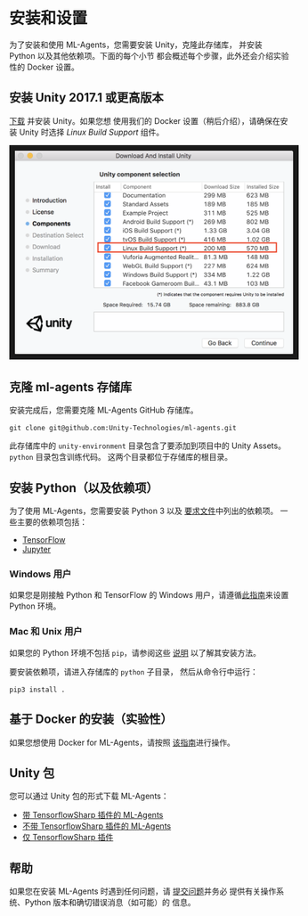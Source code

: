 # 安装和设置

为了安装和使用 ML-Agents，您需要安装 Unity，克隆此存储库，
并安装 Python 以及其他依赖项。下面的每个小节
都会概述每个步骤，此外还会介绍实验性的 Docker 设置。

## 安装 **Unity 2017.1** 或更高版本

[下载](https://store.unity.com/download) 并安装 Unity。如果您想
使用我们的 Docker 设置（稍后介绍），请确保在安装 Unity 时选择 
_Linux Build Support_ 组件。

<p align="center">
    <img src="images/unity_linux_build_support.png" 
        alt="Linux Build Support" 
        width="500" border="10" />
</p>

## 克隆 ml-agents 存储库

安装完成后，您需要克隆 ML-Agents GitHub 存储库。

    git clone git@github.com:Unity-Technologies/ml-agents.git

此存储库中的 `unity-environment` 目录包含了要添加到项目中的 
Unity Assets。`python` 目录包含训练代码。
这两个目录都位于存储库的根目录。

## 安装 Python（以及依赖项）

为了使用 ML-Agents，您需要安装 Python 3 以及
[要求文件](../python/requirements.txt)中列出的依赖项。
一些主要的依赖项包括：
- [TensorFlow](Background-TensorFlow.md)
- [Jupyter](Background-Jupyter.md)

### Windows 用户

如果您是刚接触 Python 和 TensorFlow 的 Windows 用户，请遵循[此指南](Installation-Windows.md)来设置 Python 环境。

### Mac 和 Unix 用户

如果您的 Python 环境不包括 `pip`，请参阅这些
[说明](https://packaging.python.org/guides/installing-using-linux-tools/#installing-pip-setuptools-wheel-with-linux-package-managers)
以了解其安装方法。

要安装依赖项，请进入存储库的 `python` 子目录，
然后从命令行中运行：

    pip3 install .

## 基于 Docker 的安装（实验性）

如果您想使用 Docker for ML-Agents，请按照
[该指南](Using-Docker.md)进行操作。

## Unity 包

您可以通过 Unity 包的形式下载 ML-Agents：

 * [带 TensorflowSharp 插件的 ML-Agents](https://s3.amazonaws.com/unity-ml-agents/0.3/ML-AgentsWithPlugin.unitypackage)
 * [不带 TensorflowSharp 插件的 ML-Agents](https://s3.amazonaws.com/unity-ml-agents/0.3/ML-AgentsNoPlugin.unitypackage)
 * [仅 TensorflowSharp 插件](https://s3.amazonaws.com/unity-ml-agents/0.3/TFSharpPlugin.unitypackage)

## 帮助

如果您在安装 ML-Agents 时遇到任何问题，请
[提交问题](https://github.com/Unity-Technologies/ml-agents/issues)并务必
提供有关操作系统、Python 版本和确切错误消息（如可能）的
信息。
